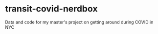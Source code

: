 # transit-covid-nerdbox
 Data and code for my master's project on getting around during COVID in NYC
